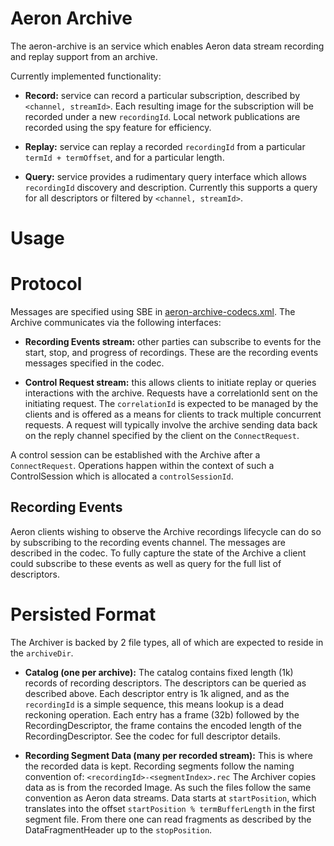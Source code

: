 Aeron Archive
===

The aeron-archive is an service which enables Aeron data stream recording
and replay support from an archive. 

Currently implemented functionality:
- **Record:** service can record a particular subscription, described
by `<channel, streamId>`. Each resulting image for the subscription
will be recorded under a new `recordingId`. Local network publications are
recorded using the spy feature for efficiency.

- **Replay:** service can replay a recorded `recordingId` from
a particular `termId + termOffset`, and for a particular length.

- **Query:** service provides a rudimentary query interface which
allows `recordingId` discovery and description. Currently this
supports a query for all descriptors or filtered by `<channel, streamId>`.

Usage
=====

Protocol
=====
Messages are specified using SBE in [aeron-archive-codecs.xml](https://github.com/real-logic/aeron/blob/master/aeron-archive/src/main/resources/aeron-archive-codecs.xml).
The Archive communicates via the following interfaces:

 - **Recording Events stream:** other parties can subscribe to events for the start,
 stop, and progress of recordings. These are the
 recording events messages specified in the codec.
 
 - **Control Request stream:** this allows clients to initiate replay or queries
 interactions with the archive. Requests have a correlationId sent
 on the initiating request. The `correlationId` is expected to be managed by
 the clients and is offered as a means for clients to track multiple
 concurrent requests. A request will typically involve the
 archive sending data back on the reply channel specified by the client 
 on the `ConnectRequest`.

A control session can be established with the Archive after a `ConnectRequest`. Operations happen within
the context of such a ControlSession which is allocated a `controlSessionId`.

Recording Events
----
Aeron clients wishing to observe the Archive recordings lifecycle can do so by
subscribing to the recording events channel. The messages are described in the codec.
To fully capture the state of the Archive a client could subscribe to these
events as well as query for the full list of descriptors.

Persisted Format
=====
The Archiver is backed by 2 file types, all of which are expected to reside in the `archiveDir`.

 -  **Catalog (one per archive):** The catalog contains fixed length (1k) records of recording
 descriptors. The descriptors can be queried as described above. Each descriptor entry is 1k aligned,
 and as the `recordingId` is a simple sequence, this means lookup is a dead reckoning operation.
 Each entry has a frame (32b) followed by the RecordingDescriptor, the frame contains the encoded
 length of the RecordingDescriptor.
 See the codec for full descriptor details.
 
 - **Recording Segment Data (many per recorded stream):** This is where the recorded data is kept.
 Recording segments follow the naming convention of: `<recordingId>-<segmentIndex>.rec`
 The Archiver copies data as is from the recorded Image. As such the files follow the same convention
 as Aeron data streams. Data starts at `startPosition`, which translates into the offset
 `startPosition % termBufferLength` in the first segment file. From there one can read fragments
 as described by the DataFragmentHeader up to the `stopPosition`. 
 
 
 